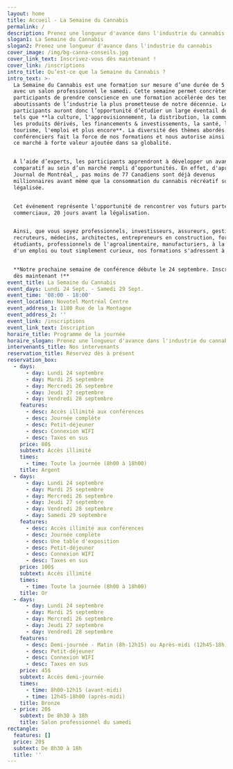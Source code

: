 ```yaml
---
layout: home
title: Accueil - La Semaine du Cannabis
permalink: /
description: Prenez une longueur d'avance dans l'industrie du cannabis
slogan1: La Semaine du Cannabis
slogan2: Prenez une longueur d'avance dans l'industrie du cannabis
cover_image: /img/bg-canna-conseils.jpg
cover_link_text: Inscrivez-vous dès maintenant !
cover_link: /inscriptions
intro_title: Qu’est-ce que la Semaine du Cannabis ?
intro_text: >-
  La Semaine du Cannabis est une formation sur mesure d’une durée de 5 jours
  avec un salon professionnel le samedi. Cette semaine permet concrètement aux
  participants de prendre conscience en une formation accélérée des tenants et
  aboutissants de l’industrie la plus prometteuse de notre décennie. Les
  participants auront donc l’opportunité d’étudier un large éventail de sujets
  tels que **la culture, l'approvisionnement, la distribution, la communication,
  les produits dérivés, les financements & investissements, la santé, le
  tourisme, l'emploi et plus encore**. La diversité des thèmes abordés par nos
  conférenciers fait la force de nos formations et nous autorise ainsi à étudier
  ce marché à forte valeur ajoutée dans sa globalité.


  A l’aide d’experts, les participants apprendront à développer un avantage
  comparatif au sein d’un marché rempli d’opportunités. En effet, d'après _Le
  Journal de Montréal_, pas moins de 77 Canadiens sont déjà devenus
  millionnaires avant même que la consommation du cannabis récréatif soit
  légalisée.


  Cet événement représente l'opportunité de rencontrer vos futurs partenaires
  commerciaux, 20 jours avant la légalisation.


  Ainsi, que vous soyez professionnels, investisseurs, assureurs, gestionnaires,
  recruteurs, médecins, architectes, entrepreneurs en construction, formateurs,
  étudiants, professionnels de l'agroalimentaire, manufacturiers, à la recherche
  d'un emploi ou tout simplement curieux, nos formations s'adressent à vous !


  **Notre prochaine semaine de conférence débute le 24 septembre. Inscrivez-vous
  dès maintenant !**
event_title: La Semaine du Cannabis
event_days: Lundi 24 Sept. - Samedi 29 Sept.
event_time: '08:00 - 18:00'
event_location: Novotel Montréal Centre
event_address_1: 1180 Rue de la Montagne
event_address_2: ''
event_link: /inscriptions
event_link_text: Inscription
horaire_title: Programme de la journée
horaire_slogan: Prenez une longueur d'avance dans l'industrie du cannabis
intervenants_title: Nos intervenants
reservation_title: Réservez dès à présent
reservation_box:
  - days:
      - day: Lundi 24 septembre
      - day: Mardi 25 septembre
      - day: Mercredi 26 septembre
      - day: Jeudi 27 septembre
      - day: Vendredi 28 septembre
    features:
      - desc: Accès illimité aux conférences
      - desc: Journée complète
      - desc: Petit-déjeuner
      - desc: Connexion WIFI
      - desc: Taxes en sus
    price: 80$
    subtext: Accès illimité
    times:
      - time: Toute la journée (8h00 à 18h00)
    title: Argent
  - days:
      - day: Lundi 24 septembre
      - day: Mardi 25 septembre
      - day: Mercredi 26 septembre
      - day: Jeudi 27 septembre
      - day: Vendredi 28 septembre
      - day: Samedi 29 septembre
    features:
      - desc: Accès illimité aux conférences
      - desc: Journée complète
      - desc: Une table d'exposition
      - desc: Petit-déjeuner
      - desc: Connexion WIFI
      - desc: Taxes en sus
    price: 100$
    subtext: Accès illimité
    times:
      - time: Toute la journée (8h00 à 18h00)
    title: Or
  - days:
      - day: Lundi 24 septembre
      - day: Mardi 25 septembre
      - day: Mercredi 26 septembre
      - day: Jeudi 27 septembre
      - day: Vendredi 28 septembre
    features:
      - desc: Demi-journée - Matin (8h-12h15) ou Après-midi (12h45-18h)
      - desc: Petit-déjeuner
      - desc: Connexion WIFI
      - desc: Taxes en sus
    price: 45$
    subtext: Accès demi-journée
    times:
      - time: 8h00-12h15 (avant-midi)
      - time: 12h45-18h00 (après-midi)
    title: Bronze
  - price: 20$
    subtext: De 8h30 à 18h
    title: Salon professionnel du samedi
rectangle:
  features: []
  price: 20$
  subtext: De 8h30 à 18h
  title: ''
---
```


